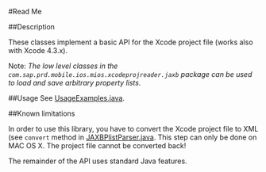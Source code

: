 #Read Me

##Description

These classes implement a basic API for the Xcode project file (works also with Xcode 4.3.x).

Note: *The low level classes in the ```com.sap.prd.mobile.ios.mios.xcodeprojreader.jaxb``` package can be used to load and save arbitrary property lists.*

##Usage
See [UsageExamples.java](https://github.com/sap-production/XcodeProjectJavaAPI/blob/master/src/test/java/com/sap/prd/mobile/ios/mios/xcodeprojreader/UsageExamples.java).

##Known limitations

In order to use this library, you have to convert the Xcode project file to XML (see ```convert``` method in [JAXBPlistParser.java](https://github.com/sap-production/XcodeProjectJavaAPI/blob/master/src/main/java/com/sap/prd/mobile/ios/mios/xcodeprojreader/jaxb/JAXBPlistParser.java). This step can only be done on MAC OS X. The project file cannot be converted back!

The remainder of the API uses standard Java features.